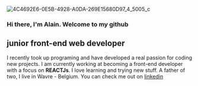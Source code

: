 ![4C4692E6-0E5B-4928-A0DA-269E15680D97_4_5005_c](https://user-images.githubusercontent.com/60004408/138841280-755abf3a-5c7f-43a2-8de1-466c313a2fc4.jpeg)





### Hi there, I'm Alain. Welcome to my github 
## junior front-end web developer

I recently took up programing and have developed a real passion for coding new projects. I am currently working at becoming a front-end developer with a focus on **REACTJs**. I love learning and trying new stuff. A father of two, I live in Wavre - Belgium. You can check me out on [linkedin](https://www.linkedin.com/in/alainroos/)


